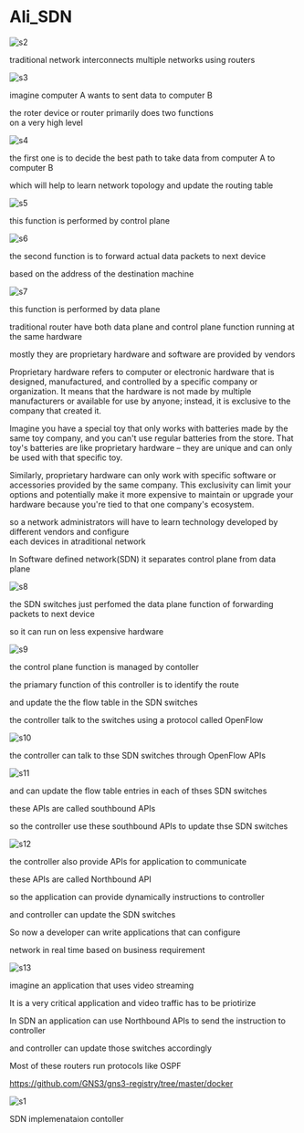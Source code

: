 # Ali_SDN

![s2](https://github.com/C191068/Ali_SDN/assets/89090776/d78fc224-3f94-49ff-aef9-2476145e0d72)

traditional network interconnects multiple networks using routers <br>

![s3](https://github.com/C191068/Ali_SDN/assets/89090776/61992f08-f2a3-410e-8bd5-a75b3c31bd8c)

imagine computer A wants to sent data to computer B

the roter device or router primarily does two functions <br>
 on a very high level <br>

 ![s4](https://github.com/C191068/Ali_SDN/assets/89090776/f54a33bd-b6d5-40a6-9a6f-213b0661b446)

 the first one is to decide the best path to take data from computer A to computer B <br>

which will help to learn network topology and update the routing table <br>

![s5](https://github.com/C191068/Ali_SDN/assets/89090776/904ed5ea-75cd-4486-808c-22f76e5e048d)


this function is performed by control plane <br>


![s6](https://github.com/C191068/Ali_SDN/assets/89090776/baef3762-8724-4b80-9c38-e737dc6c568f)

the second function is to forward actual data packets to next device <br>

based on the address of the destination machine <br>


![s7](https://github.com/C191068/Ali_SDN/assets/89090776/936bd139-fb6f-4d33-9eb4-1eacda171045)

this function is performed by data plane <br>

traditional router have both data plane and control plane function running at the same hardware <br>

mostly they are proprietary hardware and software are provided by vendors <br>

Proprietary hardware refers to computer or electronic hardware that is designed, manufactured, and controlled by a specific company or organization. It means that the hardware is not made by multiple manufacturers or available for use by anyone; instead, it is exclusive to the company that created it.<br>

Imagine you have a special toy that only works with batteries made by the same toy company, and you can't use regular batteries from the store. That toy's batteries are like proprietary hardware – they are unique and can only be used with that specific toy.<br>

Similarly, proprietary hardware can only work with specific software or accessories provided by the same company. This exclusivity can limit your options and potentially make it more expensive to maintain or upgrade your hardware because you're tied to that one company's ecosystem.<br>


so a network administrators will have to learn technology developed by different vendors and configure  <br>
each devices in atraditional network <br>


In Software defined network(SDN) it separates control plane from data plane <br>


![s8](https://github.com/C191068/Ali_SDN/assets/89090776/7c3b543e-6b22-40f6-ab2a-ad5b0c650006)


the SDN switches just perfomed the data plane function of forwarding packets to next device  <br>

so it can run on less expensive hardware <br>

![s9](https://github.com/C191068/Ali_SDN/assets/89090776/a42721c8-6de0-4623-97fb-32c14d313d67)

the control plane function is managed by contoller <br>

the priamary function of this controller is to identify the route <br>

and update the the flow table in the SDN switches <br>

the controller talk to the switches using a protocol called OpenFlow <br>


![s10](https://github.com/C191068/Ali_SDN/assets/89090776/802ad479-60a1-4845-9f62-67d6f9c9e927)

the controller can talk to thse SDN switches through OpenFlow APIs <br>


![s11](https://github.com/C191068/Ali_SDN/assets/89090776/f33a6630-67f3-46dc-8861-58c12f65fca5)


and can update the flow table entries in each of thses SDN switches <br>


these APIs are called southbound APIs <br>


so the controller use these southbound APIs to update thse SDN switches <br>



![s12](https://github.com/C191068/Ali_SDN/assets/89090776/51dfd162-341d-4d24-a494-d19434e690c5)


the controller also provide APIs for application to communicate <br>




these APIs are called Northbound API <br>



so the application can provide dynamically instructions to controller <br>

and controller can update the SDN switches <br>


So now a developer can write applications that can configure <br>

network in real time based on business requirement <br>


![s13](https://github.com/C191068/Ali_SDN/assets/89090776/46a5fbb9-0638-4e8c-ba88-759eeb2b8751)

imagine an application that uses video streaming <br>

It is a very critical application and video traffic has to be priotirize <br>


In SDN an application can use Northbound APIs to send the instruction to controller<br>

and controller can update those switches accordingly <br>













































Most of these routers run protocols like OSPF <br>















 

 


















https://github.com/GNS3/gns3-registry/tree/master/docker

![s1](https://github.com/C191068/Ali_SDN/assets/89090776/5778b935-6fdd-4d82-adcd-63b0d2a86f05)


SDN implemenataion contoller <br>


